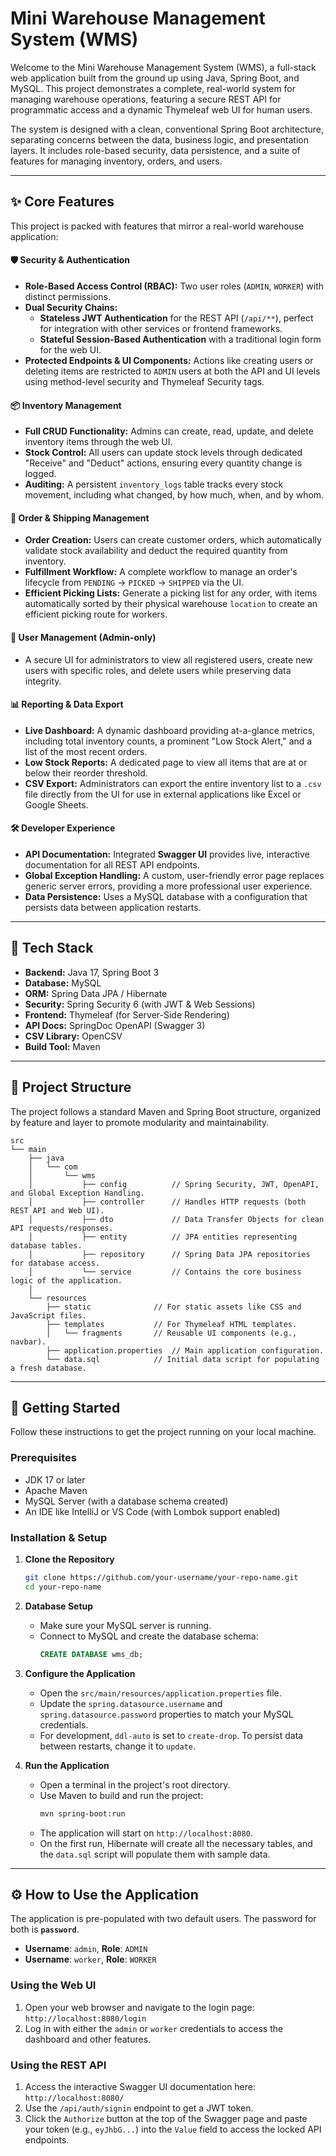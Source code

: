 # Mini Warehouse Management System (WMS)

Welcome to the Mini Warehouse Management System (WMS), a full-stack web application built from the ground up using Java, Spring Boot, and MySQL. This project demonstrates a complete, real-world system for managing warehouse operations, featuring a secure REST API for programmatic access and a dynamic Thymeleaf web UI for human users.

The system is designed with a clean, conventional Spring Boot architecture, separating concerns between the data, business logic, and presentation layers. It includes role-based security, data persistence, and a suite of features for managing inventory, orders, and users.

<!-- Optional: To add a screenshot, upload an image to a site like Imgur and paste the link here. -->
<!-- ![Dashboard Screenshot](https://i.imgur.com/your-screenshot-url.png) -->
<!-- Optional: To add a screenshot, upload an image to a site like Imgur and paste the link here. -->
<!-- ![Dashboard Screenshot](<img width="1920" height="1080" alt="Screenshot 2025-08-09 150224" src="https://github.com/user-attachments/assets/cac81134-34e1-4ec5-87d1-263f42709faa" />
) -->


---

## ✨ Core Features

This project is packed with features that mirror a real-world warehouse application:

#### **🛡️ Security & Authentication**
*   **Role-Based Access Control (RBAC):** Two user roles (`ADMIN`, `WORKER`) with distinct permissions.
*   **Dual Security Chains:**
    *   **Stateless JWT Authentication** for the REST API (`/api/**`), perfect for integration with other services or frontend frameworks.
    *   **Stateful Session-Based Authentication** with a traditional login form for the web UI.
*   **Protected Endpoints & UI Components:** Actions like creating users or deleting items are restricted to `ADMIN` users at both the API and UI levels using method-level security and Thymeleaf Security tags.

#### **📦 Inventory Management**
*   **Full CRUD Functionality:** Admins can create, read, update, and delete inventory items through the web UI.
*   **Stock Control:** All users can update stock levels through dedicated "Receive" and "Deduct" actions, ensuring every quantity change is logged.
*   **Auditing:** A persistent `inventory_logs` table tracks every stock movement, including what changed, by how much, when, and by whom.

#### **🧾 Order & Shipping Management**
*   **Order Creation:** Users can create customer orders, which automatically validate stock availability and deduct the required quantity from inventory.
*   **Fulfillment Workflow:** A complete workflow to manage an order's lifecycle from `PENDING` -> `PICKED` -> `SHIPPED` via the UI.
*   **Efficient Picking Lists:** Generate a picking list for any order, with items automatically sorted by their physical warehouse `location` to create an efficient picking route for workers.

#### **👤 User Management (Admin-only)**
*   A secure UI for administrators to view all registered users, create new users with specific roles, and delete users while preserving data integrity.

#### **📊 Reporting & Data Export**
*   **Live Dashboard:** A dynamic dashboard providing at-a-glance metrics, including total inventory counts, a prominent "Low Stock Alert," and a list of the most recent orders.
*   **Low Stock Reports:** A dedicated page to view all items that are at or below their reorder threshold.
*   **CSV Export:** Administrators can export the entire inventory list to a `.csv` file directly from the UI for use in external applications like Excel or Google Sheets.

#### **🛠️ Developer Experience**
*   **API Documentation:** Integrated **Swagger UI** provides live, interactive documentation for all REST API endpoints.
*   **Global Exception Handling:** A custom, user-friendly error page replaces generic server errors, providing a more professional user experience.
*   **Data Persistence:** Uses a MySQL database with a configuration that persists data between application restarts.

---

## 🔧 Tech Stack

*   **Backend:** Java 17, Spring Boot 3
*   **Database:** MySQL
*   **ORM:** Spring Data JPA / Hibernate
*   **Security:** Spring Security 6 (with JWT & Web Sessions)
*   **Frontend:** Thymeleaf (for Server-Side Rendering)
*   **API Docs:** SpringDoc OpenAPI (Swagger 3)
*   **CSV Library:** OpenCSV
*   **Build Tool:** Maven

---

## 📂 Project Structure

The project follows a standard Maven and Spring Boot structure, organized by feature and layer to promote modularity and maintainability.

```
src
└── main
    ├── java
    │   └── com
    │       └── wms
    │           ├── config          // Spring Security, JWT, OpenAPI, and Global Exception Handling.
    │           ├── controller      // Handles HTTP requests (both REST API and Web UI).
    │           ├── dto             // Data Transfer Objects for clean API requests/responses.
    │           ├── entity          // JPA entities representing database tables.
    │           ├── repository      // Spring Data JPA repositories for database access.
    │           └── service         // Contains the core business logic of the application.
    │
    └── resources
        ├── static              // For static assets like CSS and JavaScript files.
        ├── templates           // For Thymeleaf HTML templates.
        │   └── fragments       // Reusable UI components (e.g., navbar).
        ├── application.properties  // Main application configuration.
        └── data.sql            // Initial data script for populating a fresh database.
```

---

## 🚀 Getting Started

Follow these instructions to get the project running on your local machine.

### **Prerequisites**
*   JDK 17 or later
*   Apache Maven
*   MySQL Server (with a database schema created)
*   An IDE like IntelliJ or VS Code (with Lombok support enabled)

### **Installation & Setup**

1.  **Clone the Repository**
    ```bash
    git clone https://github.com/your-username/your-repo-name.git
    cd your-repo-name
    ```

2.  **Database Setup**
    -   Make sure your MySQL server is running.
    -   Connect to MySQL and create the database schema:
        ```sql
        CREATE DATABASE wms_db;
        ```

3.  **Configure the Application**
    -   Open the `src/main/resources/application.properties` file.
    -   Update the `spring.datasource.username` and `spring.datasource.password` properties to match your MySQL credentials.
    -   For development, `ddl-auto` is set to `create-drop`. To persist data between restarts, change it to `update`.

4.  **Run the Application**
    -   Open a terminal in the project's root directory.
    -   Use Maven to build and run the project:
        ```bash
        mvn spring-boot:run
        ```
    -   The application will start on `http://localhost:8080`.
    -   On the first run, Hibernate will create all the necessary tables, and the `data.sql` script will populate them with sample data.

---

## ⚙️ How to Use the Application

The application is pre-populated with two default users. The password for both is **`password`**.

*   **Username**: `admin`, **Role**: `ADMIN`
*   **Username**: `worker`, **Role**: `WORKER`

### **Using the Web UI**

1.  Open your web browser and navigate to the login page:
    `http://localhost:8080/login`
2.  Log in with either the `admin` or `worker` credentials to access the dashboard and other features.

### **Using the REST API**

1.  Access the interactive Swagger UI documentation here:
    `http://localhost:8080/`
2.  Use the `/api/auth/signin` endpoint to get a JWT token.
3.  Click the `Authorize` button at the top of the Swagger page and paste your token (e.g., `eyJhbG...`) into the `Value` field to access the locked API endpoints.

